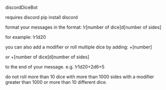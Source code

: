 discordDiceBot

requires discord
 pip install discord

format your messages in the format:
 !r[number of dice]d[number of sides]

for example:
 !r1d20

you can also add a modifier or roll multiple dice by adding:
 +[number]

or
 +[number of dice]d[number of sides]

to the end of your message. e.g.
 !r1d20+2d6+5

do not roll more than 10 dice with more than 1000 sides with a modifier greater than 1000 or more than 10 different dice.
